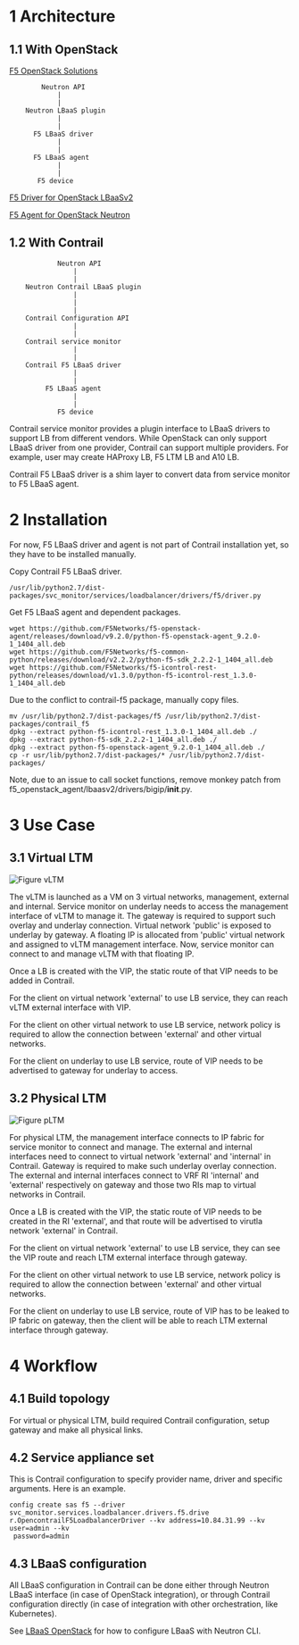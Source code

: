 # 1 Architecture

## 1.1 With OpenStack

[F5 OpenStack Solutions](http://clouddocs.f5.com/cloud/openstack/v1/)

```
        Neutron API
            |
            |
    Neutron LBaaS plugin
            |
            |
      F5 LBaaS driver
            |
            |
      F5 LBaaS agent
            |
            |
       F5 device
```
[F5 Driver for OpenStack LBaaSv2](http://clouddocs.f5.com/products/openstack/lbaasv2-driver/master/)

[F5 Agent for OpenStack Neutron](http://clouddocs.f5.com/products/openstack/agent/master/)


## 1.2 With Contrail

```
            Neutron API
                |
                |
    Neutron Contrail LBaaS plugin
                |
                |
                |
    Contrail Configuration API
                |
                |
    Contrail service monitor
                |
                |
    Contrail F5 LBaaS driver
                |
                |
         F5 LBaaS agent
                |
                |
            F5 device
```
Contrail service monitor provides a plugin interface to LBaaS drivers to support LB from different vendors. While OpenStack can only support LBaaS driver from one provider, Contrail can support multiple providers. For example, user may create HAProxy LB, F5 LTM LB and A10 LB.

Contrail F5 LBaaS driver is a shim layer to convert data from service monitor to F5 LBaaS agent.


# 2 Installation

For now, F5 LBaaS driver and agent is not part of Contrail installation yet, so they have to be installed manually.

Copy Contrail F5 LBaaS driver.
```
/usr/lib/python2.7/dist-packages/svc_monitor/services/loadbalancer/drivers/f5/driver.py
```

Get F5 LBaaS agent and dependent packages.
```
wget https://github.com/F5Networks/f5-openstack-agent/releases/download/v9.2.0/python-f5-openstack-agent_9.2.0-1_1404_all.deb
wget https://github.com/F5Networks/f5-common-python/releases/download/v2.2.2/python-f5-sdk_2.2.2-1_1404_all.deb
wget https://github.com/F5Networks/f5-icontrol-rest-python/releases/download/v1.3.0/python-f5-icontrol-rest_1.3.0-1_1404_all.deb
```

Due to the conflict to contrail-f5 package, manually copy files.
```
mv /usr/lib/python2.7/dist-packages/f5 /usr/lib/python2.7/dist-packages/contrail_f5
dpkg --extract python-f5-icontrol-rest_1.3.0-1_1404_all.deb ./
dpkg --extract python-f5-sdk_2.2.2-1_1404_all.deb ./
dpkg --extract python-f5-openstack-agent_9.2.0-1_1404_all.deb ./
cp -r usr/lib/python2.7/dist-packages/* /usr/lib/python2.7/dist-packages/
```

Note, due to an issue to call socket functions, remove monkey patch from f5_openstack_agent/lbaasv2/drivers/bigip/__init__.py.


# 3 Use Case

## 3.1 Virtual LTM

![Figure vLTM](LBaaS/Figure-vLTM.png)

The vLTM is launched as a VM on 3 virtual networks, management, external and internal. Service monitor on underlay needs to access the management interface of vLTM to manage it. The gateway is required to support such overlay and underlay connection. Virtual network 'public' is exposed to underlay by gateway. A floating IP is allocated from 'public' virtual network and assigned to vLTM management interface. Now, service monitor can connect to and manage vLTM with that floating IP.

Once a LB is created with the VIP, the static route of that VIP needs to be added in Contrail.

For the client on virtual network 'external' to use LB service, they can reach vLTM external interface with VIP.

For the client on other virtual network to use LB service, network policy is required to allow the connection between 'external' and other virtual networks.

For the client on underlay to use LB service, route of VIP needs to be advertised to gateway for underlay to access.

## 3.2 Physical LTM

![Figure pLTM](LBaaS/Figure-pLTM.png)

For physical LTM, the management interface connects to IP fabric for service monitor to connect and manage. The external and internal interfaces need to connect to virtual network 'external' and 'internal' in Contrail. Gateway is required to make such underlay overlay connection. The external and internal interfaces connect to VRF RI 'internal' and 'external' respectively on gateway and those two RIs map to virtual networks in Contrail.

Once a LB is created with the VIP, the static route of VIP needs to be created in the RI 'external', and that route will be advertised to virutla network 'external' in Contrail.

For the client on virtual network 'external' to use LB service, they can see the VIP route and reach LTM external interface through gateway.

For the client on other virtual network to use LB service, network policy is required to allow the connection between 'external' and other virtual networks.

For the client on underlay to use LB service, route of VIP has to be leaked to IP fabric on gateway, then the client will be able to reach LTM external interface through gateway.


# 4 Workflow

## 4.1 Build topology

For virtual or physical LTM, build required Contrail configuration, setup gateway and make all physical links.

## 4.2 Service appliance set

This is Contrail configuration to specify provider name, driver and specific arguments. Here is an example.
```
config create sas f5 --driver svc_monitor.services.loadbalancer.drivers.f5.drive
r.OpencontrailF5LoadbalancerDriver --kv address=10.84.31.99 --kv user=admin --kv
 password=admin
```

## 4.3 LBaaS configuration

All LBaaS configuration in Contrail can be done either through Neutron LBaaS interface (in case of OpenStack integration), or through Contrail configuration directly (in case of integration with other orchestration, like Kubernetes).

See [LBaaS OpenStack](https://github.com/tonyliu0592/opencontrail/wiki/LBaaS-OpenStack) for how to configure LBaaS with Neutron CLI.


